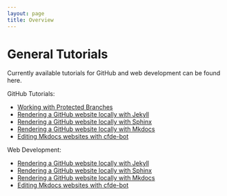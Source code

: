 ```yaml
---
layout: page
title: Overview
---
```



General Tutorials
==================

Currently available tutorials for GitHub and web development can be found here.

GitHub Tutorials:

  - [Working with Protected Branches](ProtectedBranch_HowTo.md)
  - [Rendering a GitHub website locally with Jekyll](Jekyll_Tutorial.md)
  - [Rendering a GitHub website locally with Sphinx](Sphinx_Tutorial.md)
  - [Rendering a GitHub website locally with Mkdocs](mkdocs.md)
  - [Editing Mkdocs websites with cfde-bot](cfdebot_website_editing.md)

Web Development:

  - [Rendering a GitHub website locally with Jekyll](Jekyll_Tutorial.md)
  - [Rendering a GitHub website locally with Sphinx](Sphinx_Tutorial.md)
  - [Rendering a GitHub website locally with Mkdocs](mkdocs.md)
  - [Editing Mkdocs websites with cfde-bot](cfdebot_website_editing.md)
